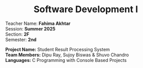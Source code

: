 <h1 align="center">Software Development I</h1>

Teacher Name: **Fahima Akhtar** <br>
Session: **Summer 2025** <br>
Section: **2F** <br>
Semester: **2nd** <br>

**Project Name:** Student Result Processing System <br>
**Team Members:** Dipu Ray, Sujoy Biswas & Shuvo Chandro <br>
**Languages:** C Programming with Console Based Projects